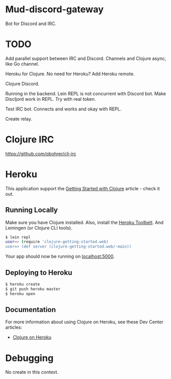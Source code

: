 # Mud-discord-gateway

Bot for Discord and IRC.

# TODO

Add parallel support between IRC and Discord.
Channels and Clojure async, like Go channel.

Heroku for Clojure.
No need for Heroku?
Add Heroku remote.

Clojure Discord.

Running in the backend.
Lein REPL is not concurrent with Discord bot.
Make Discljord work in REPL.
Try with real token.

Test IRC bot.
Connects and works and okay with REPL.

Create relay.

# Clojure IRC
https://github.com/obohrer/clj-irc

# Heroku

This application support the [Getting Started with Clojure](https://devcenter.heroku.com/articles/getting-started-with-clojure) article - check it out.

## Running Locally

Make sure you have Clojure installed.  Also, install the [Heroku Toolbelt](https://toolbelt.heroku.com/).
And Leiningen (or Clojure CLI tools).

```sh
$ lein repl
user=> (require 'clojure-getting-started.web)
user=> (def server (clojure-getting-started.web/-main))
```

Your app should now be running on [localhost:5000](http://localhost:5000/).

## Deploying to Heroku

```sh
$ heroku create
$ git push heroku master
$ heroku open
```

## Documentation

For more information about using Clojure on Heroku, see these Dev Center articles:

- [Clojure on Heroku](https://devcenter.heroku.com/categories/clojure)

# Debugging

No create in this context.
